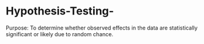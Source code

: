 # Hypothesis-Testing-
Purpose: To determine whether observed effects in the data are statistically significant or likely due to random chance.
